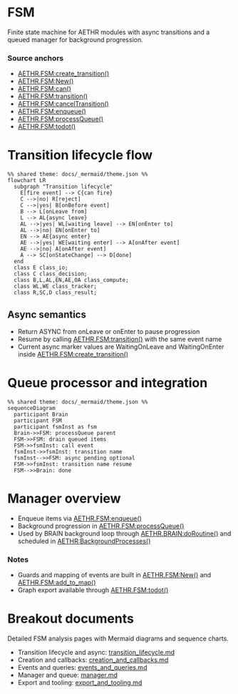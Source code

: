 # FSM

Finite state machine for AETHR modules with async transitions and a queued manager for background progression.

### Source anchors
- [AETHR.FSM:create_transition()](../../dev/FSM.lua:104)
- [AETHR.FSM:New()](../../dev/FSM.lua:366)
- [AETHR.FSM:can()](../../dev/FSM.lua:407)
- [AETHR.FSM:transition()](../../dev/FSM.lua:451)
- [AETHR.FSM:cancelTransition()](../../dev/FSM.lua:461)
- [AETHR.FSM:enqueue()](../../dev/FSM.lua:501)
- [AETHR.FSM:processQueue()](../../dev/FSM.lua:515)
- [AETHR.FSM:todot()](../../dev/FSM.lua:427)

# Transition lifecycle flow

```mermaid
%% shared theme: docs/_mermaid/theme.json %%
flowchart LR
  subgraph "Transition lifecycle"
    E[fire event] --> C{can fire}
    C -->|no| R[reject]
    C -->|yes| B[onBefore event]
    B --> L[onLeave from]
    L --> AL{async leave}
    AL -->|yes| WL[waiting leave] --> EN[onEnter to]
    AL -->|no| EN[onEnter to]
    EN --> AE{async enter}
    AE -->|yes| WE[waiting enter] --> A[onAfter event]
    AE -->|no| A[onAfter event]
    A --> SC[onStateChange] --> D[done]
  end
  class E class_io;
  class C class_decision;
  class B,L,AL,EN,AE,OA class_compute;
  class WL,WE class_tracker;
  class R,SC,D class_result;
```

## Async semantics
- Return ASYNC from onLeave or onEnter to pause progression
- Resume by calling [AETHR.FSM:transition()](../../dev/FSM.lua:451) with the same event name
- Current async marker values are WaitingOnLeave and WaitingOnEnter inside [AETHR.FSM:create_transition()](../../dev/FSM.lua:104)

# Queue processor and integration

```mermaid
%% shared theme: docs/_mermaid/theme.json %%
sequenceDiagram
  participant Brain
  participant FSM
  participant fsmInst as fsm
  Brain->>FSM: processQueue parent
  FSM->>FSM: drain queued items
  FSM->>fsmInst: call event
  fsmInst->>fsmInst: transition name
  fsmInst-->>FSM: async pending optional
  FSM->>fsmInst: transition name resume
  FSM-->>Brain: done
```

# Manager overview
- Enqueue items via [AETHR.FSM:enqueue()](../../dev/FSM.lua:501)
- Background progression in [AETHR.FSM:processQueue()](../../dev/FSM.lua:515)
- Used by BRAIN background loop through [AETHR.BRAIN:doRoutine()](../../dev/BRAIN.lua:176) and scheduled in [AETHR:BackgroundProcesses()](../../dev/AETHR.lua:267)

### Notes
- Guards and mapping of events are built in [AETHR.FSM:New()](../../dev/FSM.lua:366) and [AETHR.FSM:add_to_map()](../../dev/FSM.lua:200)
- Graph export available through [AETHR.FSM:todot()](../../dev/FSM.lua:427)

# Breakout documents

Detailed FSM analysis pages with Mermaid diagrams and sequence charts.

- Transition lifecycle and async: [transition_lifecycle.md](./transition_lifecycle.md)
- Creation and callbacks: [creation_and_callbacks.md](./creation_and_callbacks.md)
- Events and queries: [events_and_queries.md](./events_and_queries.md)
- Manager and queue: [manager.md](./manager.md)
- Export and tooling: [export_and_tooling.md](./export_and_tooling.md)